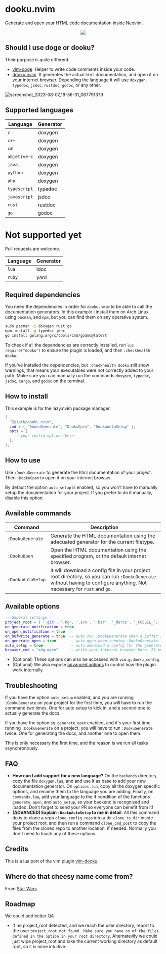 # dooku.nvim
Generate and open your HTML code documentation inside Neovim.

<div align="center">
  <a href="https://discord.gg/ymcMaSnq7d" rel="nofollow">
      <img src="https://img.shields.io/discord/1121138836525813760?color=azure&labelColor=6DC2A4&logo=discord&logoColor=black&label=Join the discord server&style=for-the-badge" data-canonical-src="https://img.shields.io/discord/1121138836525813760">
    </a>
</div>

## Should I use doge or dooku?
Their purpose is quite different:

* [vim-doge](https://github.com/kkoomen/vim-doge): Helper to write code comments inside your code.
* [dooku.nvim](https://github.com/Zeioth/dooku.nvim): It generates the actual `html` documentation, and open it on your internet browser. Depending the language it will use `doxygen`, `typedoc`, `jsdoc`, `rustdoc`, `godoc`, or any other.

![screenshot_2023-08-07_18-56-31_067791379](https://github.com/Zeioth/dooku.nvim/assets/3357792/6e601100-7886-43d3-b15d-f104c2329974)

## Supported languages 

| Language | Generator |
|--|--|
| `c` | doxygen |
| `c++` | doxygen |
| `c# `| doxygen |
| `objetive-c` | doxygen |
| `java` | doxygen | 
| `python` | doxygen |
| `php` | doxygen |
| `typescript` | typedoc |
| `javascript` | jsdoc |
| `rust` | rustdoc |
| `go`| godoc |

# Not supported yet
Pull requests are welcome.

| Language | Generator |
|--|--|
| `lua` | ldoc |
| `ruby` | yard |

## Required dependencies
You need the dependencies in order for `dooku.nvim` to be able to call the documentation generators. In this example I install them on Arch Linux using `pacman`, and `npm`, but you can find them on any operative system.
```sh
sudo pacman -S doxygen rust go
npm install -g typedoc jdoc
go install golang.org/x/tools/cmd/godoc@latest
```
To check if all the dependencies are correctly installed, run `lua require("dooku")` to ensure the plugin is loaded, and then `:checkhealth dooku`. 

If you've installed the dependencies, but `:checkhealth dooku` still show warnings, that means your executables were not correctly added to your path. Make sure you can manually run the commands `doxygen`, `typedoc`, `jsdoc`, `cargo`, and `godoc` on the terminal.

## How to install
This example is for the lazy.nvim package manager.
```lua
{
  "Zeioth/dooku.nvim",
  cmd = { "DookuGenerate", "DookuOpen", "DookuAutoSetup" },
  opts = {
    -- your config options here
  },
},

```
## How to use
Use `:DookuGenerate` to generate the html documentation of your project. Then `:DookuOpen` to open it on your internet browser. 

By default the option `auto_setup` is enabled, so you won't have to manually setup the documentation for your project. If you prefer to do it manually, disable this option.

## Available commands
| Command | Description|
|--|--|
| `:DookuGenerate` | Generate the HTML documentation using the adecuated generator for the current filetype. |
| `:DookuOpen` | Open the HTML documentation using the specified program, or the default internet browser. |
| `:DookuAutoSetup` | It will download a config file in your project root directory, so you can run `:DookuGenerate` without having to configure anything. Not necessary for `rust` and `go`. |

## Available options
```lua
-- General settings
project_root = { '.git', '.hg', '.svn', '.bzr', '_darcs', '_FOSSIL_', '.fslckout' } -- when one of these files is found, consider the directory the project root. Search starts from the current buffer.
on_generate_notification = true
on_open_notification = true
on_bufwrite_generate = true  -- auto run :DookuGenerate when a buffer is written.
on_generate_open = true      -- auto open when running :DookuGenerate. This options is not triggered by on_bufwrite_generate.
auto_setup = true            -- auto download a config for the generator if it doesn't exist in the project.
browser_cmd = "xdg-open"     -- write your internet browser here. If unset, it will attempt to detect it automatically.
```

* (Optional) These options can also be accessed with `vim.g.dooku_config`.
* (Optional) We also expose [advanced options](https://github.com/Zeioth/dooku.nvim/wiki/advanced_options) to control how the plugin work internally.

## Troubleshooting
If you have the option `auto_setup` enabled, and you are running `:DookuGenerate` on your project for the first time, you will have to run the command two times. One for auto setup to kick in, and a second one to actually generate the docs.

If you have the option `on_generate_open` enabled, and it's your first time running `:DookuGenerate` on a project, you will have to run `:DookuGenerate` twice. One for generating the docs, and another one to open them.

This is only necessary the first time, and the reason is we run all tasks asynchronously.

## FAQ
* **How can I add support for a new language?** On the `backends` directory, copy the file `doxygen.lua`, and and use it as base to add your new documentation generator. On `options.lua`, copy all the doxygen specific options, and rename them to the language you are adding. Finally, on `commands.lua`, add your language to the if condition of the functions `generate`, `open`, and `auto_setup`, so your backend is recognized and loaded. Don't forget to send your PR so everyone can benefit from it!
* **(ADVANCED) Explain `:DookuAutoSetup` to me in detail**: All this command do is to clone a repo `clone_config_repo` into a dir `clone_to_dir` inside your project root, and then run a command `clone_cmd_post` to copy the files from the cloned repo to another location, if needed. Normally you don't need to touch any of these options.

## Credits
This is a lua port of the vim plugin [vim-dooku](https://github.com/Zeioth/vim-dooku).

## Where do that cheesy name come from?
From [Star Wars](https://starwars.fandom.com/wiki/Dooku).

## Roadmap
We could add better QA

* If no project_root detected, and we reach the user directory, report to the user `project_root not found. Make sure you have on of the files defined in the option in your root directory`. Alternatevily we could just wipe project_root and take the current working directory as default root, so it is more intuitive.

